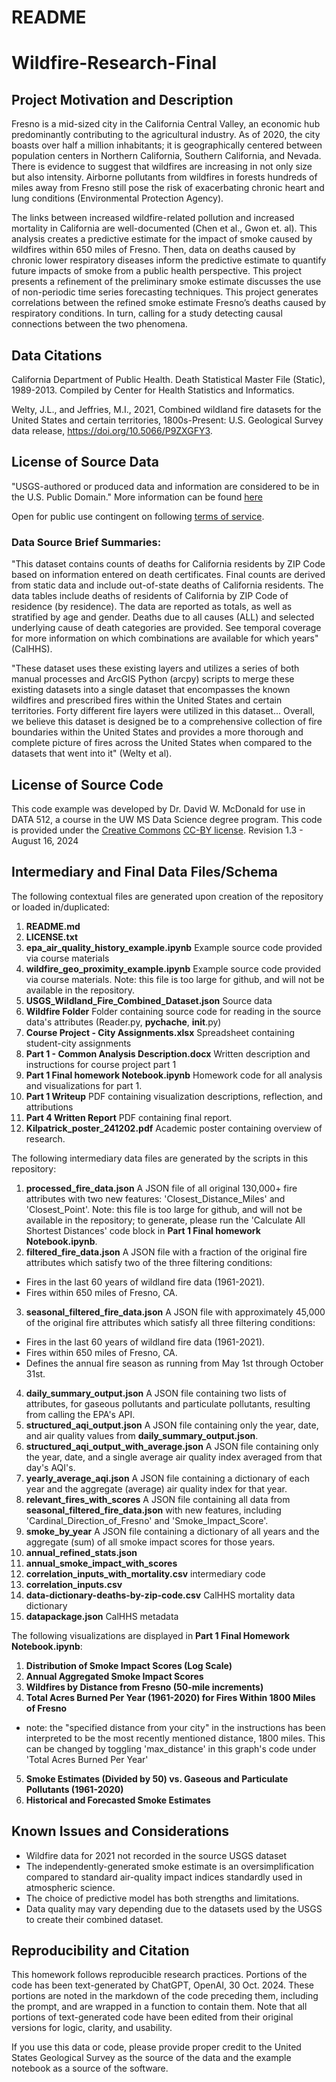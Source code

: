 # README
# Wildfire-Research-Final

## Project Motivation and Description 

Fresno is a mid-sized city in the California Central Valley, an economic hub predominantly contributing to the agricultural industry. As of 2020, the city boasts over half a million inhabitants; it is geographically centered between population centers in Northern California, Southern California, and Nevada. There is evidence to suggest that wildfires are increasing in not only size but also intensity. Airborne pollutants from wildfires in forests hundreds of miles away from Fresno still pose the risk of exacerbating chronic heart and lung conditions (Environmental Protection Agency). 

The links between increased wildfire-related pollution and increased mortality in California are well-documented (Chen et al., Gwon et. al). This analysis creates a predictive estimate for the impact of smoke caused by wildfires within 650 miles of Fresno. Then, data on deaths caused by chronic lower respiratory diseases inform the predictive estimate to quantify future impacts of smoke from a public health perspective. This project presents a refinement of the preliminary smoke estimate discusses the use of non-periodic time series forecasting techniques. This project generates correlations between the refined smoke estimate Fresno’s deaths caused by respiratory conditions. In turn, calling for a study detecting causal connections between the two phenomena.


## Data Citations
California Department of Public Health. Death Statistical Master File (Static), 1989-2013. Compiled by Center for Health Statistics and Informatics.

Welty, J.L., and Jeffries, M.I., 2021, Combined wildland fire datasets for the United States and certain territories, 1800s-Present: U.S. Geological Survey data release, https://doi.org/10.5066/P9ZXGFY3.


## License of Source Data
"USGS-authored or produced data and information are considered to be in the U.S. Public Domain." More information can be found [here](https://www.usgs.gov/information-policies-and-instructions/copyrights-and-credits)

Open for public use contingent on following [terms of service](https://data.chhs.ca.gov/pages/terms).

### Data Source Brief Summaries:

"This dataset contains counts of deaths for California residents by ZIP Code based on information entered on death certificates. Final counts are derived from static data and include out-of-state deaths of California residents. The data tables include deaths of residents of California by ZIP Code of residence (by residence). The data are reported as totals, as well as stratified by age and gender. Deaths due to all causes (ALL) and selected underlying cause of death categories are provided. See temporal coverage for more information on which combinations are available for which years" (CalHHS).

"These dataset uses these existing layers and utilizes a series of both manual processes and ArcGIS Python (arcpy) scripts to merge these existing datasets into a single dataset that encompasses the known wildfires and prescribed fires within the United States and certain territories. Forty different fire layers were utilized in this dataset... Overall, we believe this dataset is designed be to a comprehensive collection of fire boundaries within the United States and provides a more thorough and complete picture of fires across the United States when compared to the datasets that went into it" (Welty et al).

## License of Source Code

This code example was developed by Dr. David W. McDonald for use in DATA 512, a course in the UW MS Data Science degree program. This code is provided under the [Creative Commons](https://creativecommons.org) [CC-BY license](https://creativecommons.org/licenses/by/4.0/). Revision 1.3 - August 16, 2024

## Intermediary and Final Data Files/Schema

The following contextual files are generated upon creation of the repository or loaded in/duplicated:

1.  **README.md**
2.  **LICENSE.txt**
3.  **epa_air_quality_history_example.ipynb** Example source code provided via course materials
4.  **wildfire_geo_proximity_example.ipynb** Example source code provided via course materials. Note: this file is too large for github, and will not be available in the repository.
5.  **USGS_Wildland_Fire_Combined_Dataset.json** Source data
6. **Wildfire Folder** Folder containing source code for reading in the source data's attributes (Reader.py, __pychache__, __init__.py)
7. **Course Project - City Assignments.xlsx** Spreadsheet containing student-city assignments
8. **Part 1 - Common Analysis Description.docx** Written description and instructions for course project part 1
9. **Part 1 Final homework Notebook.ipynb** Homework code for all analysis and visualizations for part 1.
10. **Part 1 Writeup** PDF containing visualization descriptions, reflection, and attributions
11. **Part 4 Written Report** PDF containing final report.
12. **Kilpatrick_poster_241202.pdf** Academic poster containing overview of research.


The following intermediary data files are generated by the scripts in this repository:

1.  **processed_fire_data.json** A JSON file of all original 130,000+ fire attributes with two new features: 'Closest_Distance_Miles' and 'Closest_Point'. Note: this file is too large for github, and will not be available in the repository; to generate, please run the 'Calculate All Shortest Distances' code block in **Part 1 Final homework Notebook.ipynb**.
2.  **filtered_fire_data.json** A JSON file with a fraction of the original fire attributes which satisfy two of the three filtering conditions:
- Fires in the last 60 years of wildland fire data (1961-2021).
- Fires within 650 miles of Fresno, CA.
3. **seasonal_filtered_fire_data.json** A JSON file with approximately 45,000 of the original fire attributes which satisfy all three filtering conditions:
- Fires in the last 60 years of wildland fire data (1961-2021).
- Fires within 650 miles of Fresno, CA.
- Defines the annual fire season as running from May 1st through October 31st.
4. **daily_summary_output.json** A JSON file containing two lists of attributes, for gaseous pollutants and particulate pollutants, resulting from calling the EPA's API.
5. **structured_aqi_output.json** A JSON file containing only the year, date, and air quality values from **daily_summary_output.json**.
6. **structured_aqi_output_with_average.json** A JSON file containing only the year, date, and a single average air quality index averaged from that day's AQI's.
7. **yearly_average_aqi.json** A JSON file containing a dictionary of each year and the aggregate (average) air quality index for that year.
8. **relevant_fires_with_scores** A JSON file containing all data from **seasonal_filtered_fire_data.json** with new features, including 'Cardinal_Direction_of_Fresno' and 'Smoke_Impact_Score'.
9. **smoke_by_year** A JSON file containing a dictionary of all years and the aggregate (sum) of all smoke impact scores for those years.
10. **annual_refined_stats.json**
11. **annual_smoke_impact_with_scores**
12. **correlation_inputs_with_mortality.csv** intermediary code
13. **correlation_inputs.csv** 
14. **data-dictionary-deaths-by-zip-code.csv** CalHHS mortality data dictionary
15. **datapackage.json** CalHHS metadata
  
The following visualizations are displayed in **Part 1 Final Homework Notebook.ipynb**:

1. **Distribution of Smoke Impact Scores (Log Scale)**
2. **Annual Aggregated Smoke Impact Scores**
3. **Wildfires by Distance from Fresno (50-mile increments)**
4. **Total Acres Burned Per Year (1961-2020) for Fires Within 1800 Miles of Fresno**
- note: the "specified distance from your city" in the instructions has been interpreted to be the most recently mentioned distance, 1800 miles. This can be changed by toggling 'max_distance' in this graph's code under 'Total Acres Burned Per Year'
5. **Smoke Estimates (Divided by 50) vs. Gaseous and Particulate Pollutants (1961-2020)**
6. **Historical and Forecasted Smoke Estimates**

## Known Issues and Considerations

-   Wildfire data for 2021 not recorded in the source USGS dataset
-   The independently-generated smoke estimate is an oversimplification compared to standard air-quality impact indices standardly used in atmospheric science.
-   The choice of predictive model has both strengths and limitations.
-   Data quality may vary depending due to the datasets used by the USGS to create their combined dataset.

## Reproducibility and Citation

This homework follows reproducible research practices. Portions of the code has been text-generated by ChatGPT, OpenAI, 30 Oct. 2024. These portions are noted in the markdown of the code preceding them, including the prompt, and are wrapped in a function to contain them. Note that all portions of text-generated code have been edited from their original versions for logic, clarity, and usability.

If you use this data or code, please provide proper credit to the United States Geological Survey as the source of the data and the example notebook as a source of the software.
